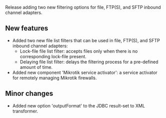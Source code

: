 Release adding two new filtering options for file, FTP(S), and SFTP inbound channel adapters.
## New features
- Added two new file list filters that can be used in file, FTP(S), and SFTP inbound channel adapters:
  - Lock-file file list filter: accepts files only when there is no corresponding lock-file present.
  - Delaying file list filter: delays the filtering process for a pre-defined amount of time.
- Added new component 'Mikrotik service activator': a service activator for remotely managing Mikrotik firewalls.
## Minor changes
- Added new option 'outputFormat' to the JDBC result-set to XML transformer.
